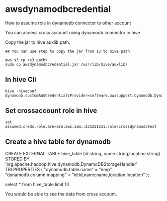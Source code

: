 # awsdynamodbcredential
How to assume role in dynamodb connector to other account 

You can access cross account using dynamodb connector in hive

Copy the jar to hive auxlib path.

```
## You can use step to copy the jar from s3 to hive path

aws s3 cp <s3 path> .
sudo cp awsdynamodbcredential.jar /usr/lib/hive/auxlib/

```

## In hive Cli 

```
hive -hiveconf dynamodb.customAWSCredentialsProvider=software.awssupport.dynamodb.DynamoDbAwsCredentialsProvider

```

## Set crossaccount role in hive

```
set assumed.creds.role.arn=arn:aws:iam::231231231:role/crossdynamodbtest

```

## Create a hive table for dynamodb 

CREATE EXTERNAL TABLE hive_table 
    (id string, name string,location string)
STORED BY 'org.apache.hadoop.hive.dynamodb.DynamoDBStorageHandler' 
TBLPROPERTIES (
    "dynamodb.table.name" = "emp", 
    "dynamodb.column.mapping" = "id:id,name:name,location:location"
);

select * from hive_table limit 10

You would be able to see the data from cross account.

